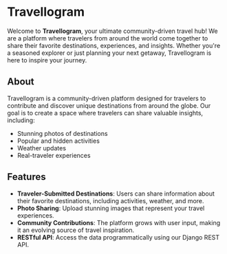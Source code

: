 # Travellogram

Welcome to **Travellogram**, your ultimate community-driven travel hub! We are a platform where travelers from around the world come together to share their favorite destinations, experiences, and insights. Whether you're a seasoned explorer or just planning your next getaway, Travellogram is here to inspire your journey.


## About

Travellogram is a community-driven platform designed for travelers to contribute and discover unique destinations from around the globe. Our goal is to create a space where travelers can share valuable insights, including:
- Stunning photos of destinations
- Popular and hidden activities
- Weather updates
- Real-traveler experiences


## Features
- **Traveler-Submitted Destinations**: Users can share information about their favorite destinations, including activities, weather, and more.
- **Photo Sharing**: Upload stunning images that represent your travel experiences.
- **Community Contributions**: The platform grows with user input, making it an evolving source of travel inspiration.
- **RESTful API**: Access the data programmatically using our Django REST API.
